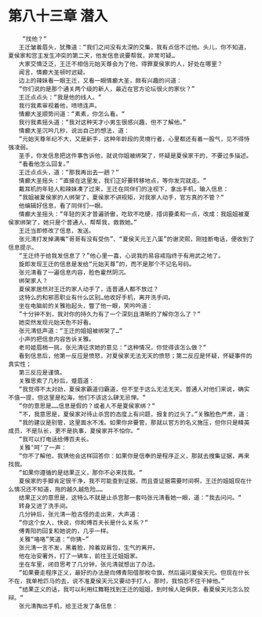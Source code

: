# 第八十三章 潜入
        “找他？“
       王迁皱着眉头，犹豫道：“我们之间没有太深的交集，我有点信不过他。头儿，你不知道，夏侯家和宫主发生冲突的第二天，他发信息说要帮我，非常可疑…
       大家交情泛泛，王迁不相信元始天尊会为了他，得罪夏侯家的人，好处在哪里？
       闻言，情癫大圣顿时迟疑。
       边上的辣妹看一眼王迁，又看一眼情癫大圣，颇有兴趣的问道：
       “你们说的是那个通关两个级的新人，最近在官方论坛很火的家伙？”
       王迁点点头：“我是他的线人。“
       我行我素审视着他，喷喷连声。
       情癫大圣顺势问道：“素素，你怎么看。“
       我行我素摇头道：“我对这种天才小男生很感兴趣，但不了解他。”
       情癫大圣沉吟几秒，说出自己的想法，道：
       “元始天尊年纪不大，又是新手，这种年龄段的灵境行者，心里都还有着一股气，见不得恃强凌弱。
       圣手，你发信息把这件事告诉他，就说你姐被绑架了，怀疑是夏侯家干的，不要过多描述。
       “看看他怎么回复。”
       王迁点点头，道：“那我再出去一趟？“
       情癫大圣摇头：“直接在这里发，我们正好要转移地点，等你发完就走。“
       戴耳机的年轻人和辣妹凑了过来，王迁在同伴们的注视下，拿出手机，输入信息：
       “我姐被夏侯家的人绑架了，夏侯家不讲规矩，对我家人动手，官方真的不管？“
       他编辑好信息，看了同伴们一眼。
       情癫大圣摇头：“年轻的天才普遍骄傲，吃软不吃硬，措词要柔和一点，改成：我姐姐被夏侯家绑架了，她只是个普通人，帮帮我，救救她。”
       王迁当即修改了信息，发送。
       张元清打发掉满嘴“哥哥有没有受伤”、“夏侯天元王八蛋”的谢灵熙，刚挂断电话，便收到了信息提示。
       “王迁终于给我发信息了？”他心里一喜，心说我的易容戒指终于有用武之地了。
       旋即发现王迁的信息是发给“元始天尊”的，而不是那个不记名号码。
       张元清看了一遍信息内容，脸色霍然阴沉。
       绑架家人？
       夏侯家居然对王迁的家人动手了，连普通人都不放过？
       这特么的和邪恶职业有什么区别…他收好手机，离开洗手间。
       坐在电脑前的关雅抬起头，瞥了他一眼，笑吟吟道：
       ”十分钟不到，我对你的持久力有了一个深刻且清晰的了解你怎么了？“
       她突然发现元始天色不好看。
       张元清低声道：“王迁的姐姐被绑架了…“
       小声的把信息内容告诉关雅。
       老司姬眉梢一挑，张元清征求她的意见：“这种情况，你觉得该怎么做？“
       看到信息后，他第一反应是愤怒，对夏侯家无法无天的愤怒；第二反应是怀疑，怀疑事件的真实性；
       第三反应是谨慎。
       关雅思索了几秒后，蹙眉道：
       “我觉得不太对劲，夏侯家霸道归霸道，但不至于这么无法无天。普通人对他们来说，确实不值一提，但这里是松海，他们不该这么肆无忌惮。“
       “你的意思是……信息是假的？或者人不是夏侯家绑？“
       “不，我意思是，夏侯家对待止杀宫的态度上有问题，报复的过头了。”关雅脸色严肃，道：
       “我的建议是别管，这里面水不浅。如果你非要管，那就以官方的名义施压，但你只是精英成员，不是队长，更不是执事，夏侯家并不怕你。“
       “我可以打电话给傅百夫长。
       关雅‘呵‘了一声：
       “你不了解他，我猜他会这样回答你：如果你是信奉的是程序正义，那就去搜集证据，再来找我。
       “如果你遵循的是结果正义，那你不必来找我。“
       夏侯家的手脚肯定很干净，我不可能查到证据，而且查证据需要时间啊，王迁的姐姐现在什么情况还不知道，拖的越久越危险……
       结果正义的意思是，这特么不就是止杀宫那一套吗张元清看她一眼，道：“我去问问。“
       转身又进了洗手间。
       几分钟后，张元清一脸古怪的走出来，大声道：
       “你这个女人，快说，你和傅百夫长是什么关系？“
       傅青阳的回复和她说的，几乎一样。
       关雅“咯咯”笑道：“你猜~”
       张元清一言不发，黑着脸，拎着双肩包，生气的离开。
       他在治安署外，打了一辆车，前往王迁姐姐家。
       坐在车里，闭目思考了几分钟，张元清就想出了办法。
       “如果要走程序正义，最好的办法是向傅青阳借那枚令旗，然后逼问夏侯天元。但现在什长不在，我单枪匹马的去，说不准夏侯天元又要动手打人，那时，我怕忍不住干掉他。”
       “结果正义的话，我可以利用红舞鞋找到王迁的姐姐，到时候人赃俱获，看夏侯天元怎么狡辩。“
       张元清掏出手机，给王迁发了条信息：